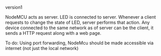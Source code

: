 version1 

NodeMCU acts as server. LED is connected to server.
Whenever a client requests to change the state of LED, server performs that action. Any device connected to the same network as of server can be the client, it sends a  HTTP request along with a web page.

To do:
Using port forwarding, NodeMcu should be made accessible via internet (not just the local network)
